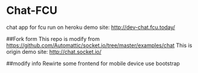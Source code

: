 Chat-FCU
==================================

chat app for fcu run on heroku
demo site: http://dev-chat.fcu.today/

##Fork form
This repo is modify from   
https://github.com/Automattic/socket.io/tree/master/examples/chat
This is origin demo site: http://chat.socket.io/

##modify info
Rewirte some frontend for mobile device use bootstrap

